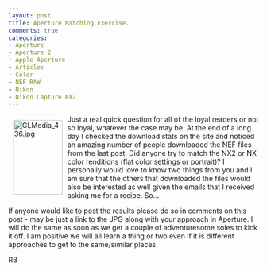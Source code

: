 ```yaml
---
layout: post
title: Aperture Matching Exercise.
comments: true
categories:
- Aperture
- Aperture 2
- Apple Aperture
- Articles
- Color
- NEF RAW
- Nikon
- Nikon Capture NX2
---
```

<a rel="lightbox" href="/wp-content/uploads/2008/GLMedia_436.jpg"><img title="GLMedia_436.jpg" src="/wp-content/uploads/2008/.thumbs/.GLMedia_436.jpg" border="0" alt="GLMedia_436.jpg" hspace="10" vspace="10" width="99" height="150" align="left" /></a>Just a real quick question for all of the loyal readers or not so loyal, whatever the case may be. At the end of a long day I checked the download stats on the site and noticed an amazing number of people downloaded the NEF files from the last post. Did anyone try to match the NX2 or NX color renditions (flat color settings or portrait)? I personally would love to know two things from you and I am sure that the others that downloaded the files would also be interested as well given the emails that I received asking me for a recipe. So...

If anyone would like to post the results please do so in comments on this post - may be just a link to the JPG along with your approach in Aperture. I will do the same as soon as we get a couple of adventuresome soles to kick it off. I am positive we will all learn a thing or two even if it is different approaches to get to the same/similar places.

RB